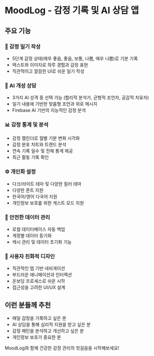 # MoodLog - 감정 기록 및 AI 상담 앱

## 주요 기능

### 📝 감정 일기 작성
- 5단계 감정 상태(매우 좋음, 좋음, 보통, 나쁨, 매우 나쁨)로 기분 기록
- 텍스트와 이미지로 하루 경험과 감정 표현
- 직관적이고 깔끔한 UI로 쉬운 일기 작성

### 🤖 AI 개성 상담
- 3가지 AI 성격 중 선택 가능 (합리적 분석가, 균형적 조언자, 공감적 치유자)  
- 일기 내용에 기반한 맞춤형 조언과 위로 메시지
- Firebase AI 기반의 지능적인 감정 분석

### 📊 감정 통계 및 분석
- 감정 캘린더로 월별 기분 변화 시각화
- 감정 분포 차트와 트렌드 분석
- 연속 기록 일수 및 전체 통계 제공
- 최근 활동 기록 확인

### ⚙️ 개인화 설정
- 다크/라이트 테마 및 다양한 컬러 테마
- 다양한 폰트 지원
- 한국어/영어 다국어 지원
- 개인정보 보호를 위한 게스트 모드 지원

### 🔐 안전한 데이터 관리
- 로컬 데이터베이스 자동 백업
- 계정별 데이터 동기화
- 캐시 관리 및 데이터 초기화 기능

### 📱 사용자 친화적 디자인
- 직관적인 탭 기반 네비게이션
- 부드러운 애니메이션과 인터랙션
- 온보딩 프로세스로 쉬운 시작
- 접근성을 고려한 UI/UX 설계

## 이런 분들께 추천
- 매일 감정을 기록하고 싶은 분
- AI 상담을 통해 심리적 지원을 받고 싶은 분  
- 감정 패턴을 분석하고 개선하고 싶은 분
- 개인정보 보호가 중요한 분

MoodLog와 함께 건강한 감정 관리의 첫걸음을 시작해보세요!